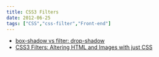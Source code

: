 ```yaml
---
title: CSS3 Filters
date: 2012-06-25
tags: ["CSS","css-filter","Front-end"]
---
```


- [box-shadow vs filter: drop-shadow](http://bricss.net/post/33158273857/box-shadow-vs-filter-drop-shadow)
- [CSS3 Filters: Altering HTML and Images with just CSS](http://www.inserthtml.com/2012/06/css-filters/)
